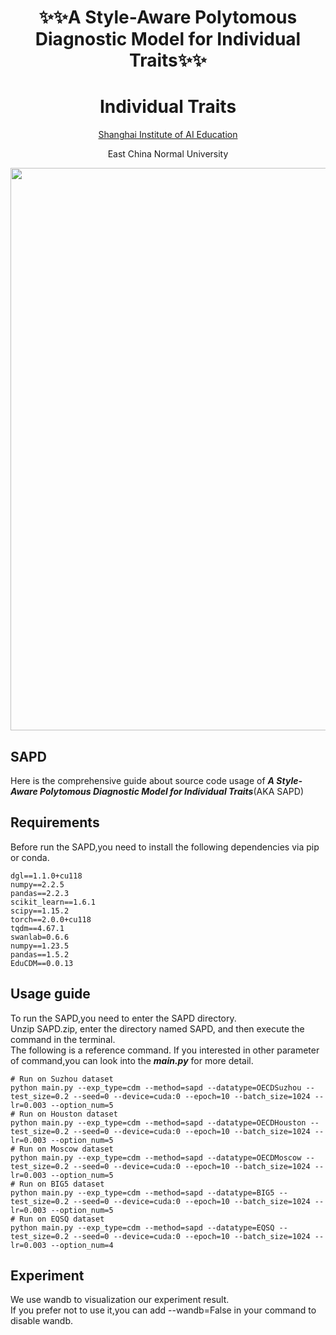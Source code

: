 <div align='center'>
<h1 align="center">✨✨A Style-Aware Polytomous Diagnostic Model for Individual Traits✨✨</h1>
 <h1 align="center">Individual Traits</h1>

<a href='https://aiedu.ecnu.edu.cn/'>Shanghai Institute of AI Education</a>

East China Normal University

<img src='asset/SAPD.svg' width=900 />
</div>

## SAPD
Here is the comprehensive guide about source code usage of ***A Style-Aware Polytomous Diagnostic Model for Individual Traits***(AKA SAPD)
## Requirements
Before run the SAPD,you need to install the following dependencies via pip or conda.
```shell
dgl==1.1.0+cu118
numpy==2.2.5
pandas==2.2.3
scikit_learn==1.6.1
scipy==1.15.2
torch==2.0.0+cu118
tqdm==4.67.1
swanlab=0.6.6
numpy==1.23.5
pandas==1.5.2
EduCDM==0.0.13
```
## Usage guide
To run the SAPD,you need to enter the SAPD directory.  
Unzip SAPD.zip, enter the directory named SAPD, and then execute the command in the terminal.  
The following is a reference command. If you interested in other parameter of command,you can look into the ***main.py*** for more detail.
```shell
# Run on Suzhou dataset
python main.py --exp_type=cdm --method=sapd --datatype=OECDSuzhou --test_size=0.2 --seed=0 --device=cuda:0 --epoch=10 --batch_size=1024 --lr=0.003 --option_num=5
# Run on Houston dataset
python main.py --exp_type=cdm --method=sapd --datatype=OECDHouston --test_size=0.2 --seed=0 --device=cuda:0 --epoch=10 --batch_size=1024 --lr=0.003 --option_num=5
# Run on Moscow dataset
python main.py --exp_type=cdm --method=sapd --datatype=OECDMoscow --test_size=0.2 --seed=0 --device=cuda:0 --epoch=10 --batch_size=1024 --lr=0.003 --option_num=5
# Run on BIG5 dataset
python main.py --exp_type=cdm --method=sapd --datatype=BIG5 --test_size=0.2 --seed=0 --device=cuda:0 --epoch=10 --batch_size=1024 --lr=0.003 --option_num=5
# Run on EQSQ dataset
python main.py --exp_type=cdm --method=sapd --datatype=EQSQ --test_size=0.2 --seed=0 --device=cuda:0 --epoch=10 --batch_size=1024 --lr=0.003 --option_num=4
```
## Experiment
We use wandb to visualization our experiment result.  
If you prefer not to use it,you can add --wandb=False in your command to disable wandb.

